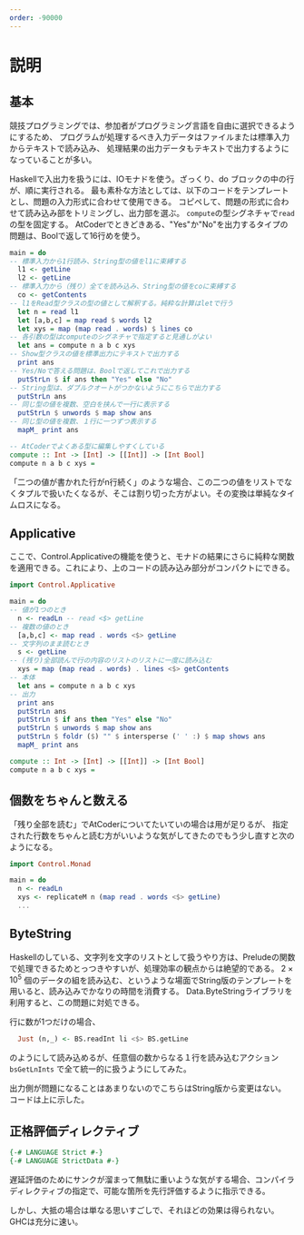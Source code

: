 ```yaml
---
order: -90000
---
```

# 説明

## 基本

競技プログラミングでは、参加者がプログラミング言語を自由に選択できるようにするため、
プログラムが処理するべき入力データはファイルまたは標準入力からテキストで読み込み、
処理結果の出力データもテキストで出力するようになっていることが多い。

Haskellで入出力を扱うには、IOモナドを使う。ざっくり、do ブロックの中の行が、順に実行される。
最も素朴な方法としては、以下のコードをテンプレートとし、問題の入力形式に合わせて使用できる。
コピペして、問題の形式に合わせて読み込み部をトリミングし、出力部を選ぶ。
`compute`の型シグネチャで`read`の型を固定する。
AtCoderでときどきある、"Yes"か"No"を出力するタイプの問題は、Boolで返して16行めを使う。

```haskell #
main = do
-- 標準入力から1行読み、String型の値をl1に束縛する
  l1 <- getLine
  l2 <- getLine
-- 標準入力から（残り）全てを読み込み、String型の値をcoに束縛する
  co <- getContents
-- l1をRead型クラスの型の値として解釈する。純粋な計算はletで行う
  let n = read l1
  let [a,b,c] = map read $ words l2
  let xys = map (map read . words) $ lines co
-- 各引数の型はcomputeのシグネチャで指定すると見通しがよい
  let ans = compute n a b c xys
-- Show型クラスの値を標準出力にテキストで出力する
  print ans
-- Yes/Noで答える問題は、Boolで返してこれで出力する
  putStrLn $ if ans then "Yes" else "No"
-- String型は、ダブルクオートがつかないようにこちらで出力する
  putStrLn ans
-- 同じ型の値を複数、空白を挟んで一行に表示する
  putStrLn $ unwords $ map show ans
-- 同じ型の値を複数、１行に一つずつ表示する
  mapM_ print ans

-- AtCoderでよくある型に編集しやすくしている
compute :: Int -> [Int] -> [[Int]] -> [Int Bool]
compute n a b c xys =
```

「二つの値が書かれた行がn行続く」のような場合、この二つの値をリストでなくタプルで扱いたくなるが、そこは割り切った方がよい。その変換は単純なタイムロスになる。

## Applicative

ここで、Control.Applicativeの機能を使うと、モナドの結果にさらに純粋な関数を適用できる。これにより、上のコードの読み込み部分がコンパクトにできる。

```haskell
import Control.Applicative

main = do
-- 値が1つのとき
  n <- readLn -- read <$> getLine
-- 複数の値のとき
  [a,b,c] <- map read . words <$> getLine
-- 文字列のまま読むとき
  s <- getLine
-- (残り)全部読んで行の内容のリストのリストに一度に読み込む
  xys = map (map read . words) . lines <$> getContents
-- 本体
  let ans = compute n a b c xys
-- 出力
  print ans
  putStrLn ans
  putStrLn $ if ans then "Yes" else "No"
  putStrLn $ unwords $ map show ans
  putStrLn $ foldr ($) "" $ intersperse (' ' :) $ map shows ans
  mapM_ print ans

compute :: Int -> [Int] -> [[Int]] -> [Int Bool]
compute n a b c xys =
```

## 個数をちゃんと数える

「残り全部を読む」でAtCoderについてたいていの場合は用が足りるが、
指定された行数をちゃんと読む方がいいような気がしてきたのでもう少し直すと次のようになる。

```haskell
import Control.Monad

main = do
  n <- readLn
  xys <- replicateM n (map read . words <$> getLine)
  ...
```

## ByteString

Haskellのしている、文字列を文字のリストとして扱うやり方は、Preludeの関数で処理できるためとっつきやすいが、処理効率の観点からは絶望的である。
$2 \times 10^5$ 個のデータの組を読み込む、というような場面でString版のテンプレートを用いると、読み込みでかなりの時間を消費する。
Data.ByteStringライブラリを利用すると、この問題に対処できる。

行に数が1つだけの場合、

```haskell
  Just (n,_) <- BS.readInt li <$> BS.getLine
```

のようにして読み込めるが、任意個の数からなる１行を読み込むアクション `bsGetLnInts` で全て統一的に扱うようにしてみた。

出力側が問題になることはあまりないのでこちらはString版から変更はない。
コードは上に示した。

## 正格評価ディレクティブ

```haskell
{-# LANGUAGE Strict #-}
{-# LANGUAGE StrictData #-}
```

遅延評価のためにサンクが溜まって無駄に重いような気がする場合、コンパイラディレクティブの指定で、可能な箇所を先行評価するように指示できる。

しかし、大抵の場合は単なる思いすごしで、それほどの効果は得られない。
GHCは充分に速い。
